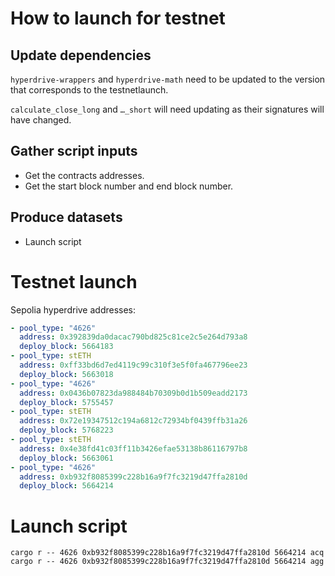 # How to launch for testnet

## Update dependencies

`hyperdrive-wrappers` and `hyperdrive-math` need to be updated to the version
that corresponds to the testnetlaunch.

`calculate_close_long` and `…_short` will need updating as their signatures will
have changed.

## Gather script inputs

- Get the contracts addresses.
- Get the start block number and end block number.

## Produce datasets

- Launch script

# Testnet launch

Sepolia hyperdrive addresses:

```yaml
- pool_type: "4626"
  address: 0x392839da0dacac790bd825c81ce2c5e264d793a8
  deploy_block: 5664183
- pool_type: stETH
  address: 0xff33bd6d7ed4119c99c310f3e5f0fa467796ee23
  deploy_block: 5663018
- pool_type: "4626"
  address: 0x0436b07823da988484b70309b0d1b509eadd2173
  deploy_block: 5755457
- pool_type: stETH
  address: 0x72e19347512c194a6812c72934bf0439ffb31a26
  deploy_block: 5768223
- pool_type: stETH
  address: 0x4e38fd41c03ff11b3426efae53138b86116797b8
  deploy_block: 5663061
- pool_type: "4626"
  address: 0xb932f8085399c228b16a9f7fc3219d47ffa2810d
  deploy_block: 5664214
```

# Launch script

```
cargo r -- 4626 0xb932f8085399c228b16a9f7fc3219d47ffa2810d 5664214 acq
cargo r -- 4626 0xb932f8085399c228b16a9f7fc3219d47ffa2810d 5664214 agg
```

